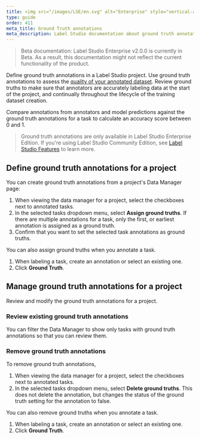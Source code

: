 ```yaml
---
title: <img src="/images/LSE/en.svg" alt="Enterprise" style="vertical-align:middle"/> Define ground truth annotations in Label Studio
type: guide
order: 411
meta_title: Ground Truth annotations 
meta_description: Label Studio documentation about ground truth annotations to use for managing quality of datasets for your machine learning and data science projects.
---
```


> Beta documentation: Label Studio Enterprise v2.0.0 is currently in Beta. As a result, this documentation might not reflect the current functionality of the product.

Define ground truth annotations in a Label Studio project. Use ground truth annotations to assess the [quality of your annotated dataset](quality.html). Review ground truths to make sure that annotators are accurately labeling data at the start of the project, and continually throughout the lifecycle of the training dataset creation.

Compare annotations from annotators and model predictions against the ground truth annotations for a task to calculate an accuracy score between 0 and 1.

> Ground truth annotations are only available in Label Studio Enterprise Edition. If you're using Label Studio Community Edition, see [Label Studio Features](label_studio_compare.html) to learn more.

## Define ground truth annotations for a project

You can create ground truth annotations from a project's Data Manager page:
1. When viewing the data manager for a project, select the checkboxes next to annotated tasks.
2. In the selected tasks dropdown menu, select **Assign ground truths**. If there are multiple annotations for a task, only the first, or earliest annotation is assigned as a ground truth. 
3. Confirm that you want to set the selected task annotations as ground truths. 

You can also assign ground truths when you annotate a task.
1. When labeling a task, create an annotation or select an existing one.
2. Click **Ground Truth**. 

## Manage ground truth annotations for a project

Review and modify the ground truth annotations for a project.

### Review existing ground truth annotations

You can filter the Data Manager to show only tasks with ground truth annotations so that you can review them. 

### Remove ground truth annotations
To remove ground truth annotations, 
1. When viewing the data manager for a project, select the checkboxes next to annotated tasks.
2. In the selected tasks dropdown menu, select **Delete ground truths**. This does not delete the annotation, but changes the status of the ground truth setting for the annotation to false.

You can also remove ground truths when you annotate a task.
1. When labeling a task, create an annotation or select an existing one.
2. Click **Ground Truth**. 